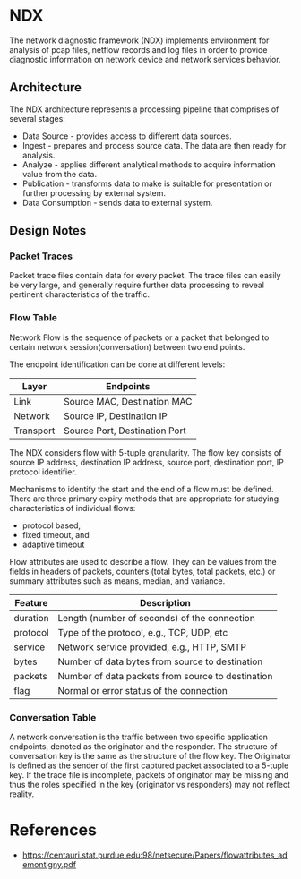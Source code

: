 # NDX
The network diagnostic framework (NDX) implements environment for analysis of pcap files,
netflow records and log files in order to provide diagnostic information on network device
and network services behavior.


## Architecture

The NDX architecture represents a processing pipeline that comprises of several stages:
* Data Source - provides access to different data sources. 
* Ingest - prepares and process source data. The data are then ready for analysis. 
* Analyze - applies different analytical methods to acquire information value from the data.
* Publication - transforms data to make is suitable for presentation or further processing by external system.
* Data Consumption - sends data to external system.






## Design Notes

### Packet Traces
Packet trace files contain data for every packet. The trace files can easily be very large, 
and generally require further data processing to reveal pertinent characteristics of the traffic.

### Flow Table
Network Flow is the sequence of packets or a packet that belonged to certain network session(conversation) between two end points.

The endpoint identification can be done at different levels:

| Layer     |   Endpoints                   |
|-----------|-------------------------------|
| Link      | Source MAC, Destination MAC   |
| Network   | Source IP, Destination IP     |
| Transport | Source Port, Destination Port |

The NDX considers flow with 5-tuple granularity. The flow key consists of 
source IP address, destination IP address, source port, destination port, IP protocol identifier.

Mechanisms to identify the start and the end of a flow must be defined. 
There are three primary expiry methods that are appropriate for studying 
characteristics of individual flows: 

* protocol based, 
* fixed timeout, and 
* adaptive timeout 

Flow attributes are used to describe a flow. 
They can be values from the fields in headers of packets, counters (total bytes, total packets, etc.) or summary attributes such as means, median, and variance. 

| Feature  | Description | 
|-----------|-------------------------------|
| duration | Length (number of seconds) of the connection  | 
| protocol | Type of the protocol, e.g., TCP, UDP, etc | 
| service  | Network service provided, e.g., HTTP, SMTP | 
| bytes | Number of data bytes from source to destination |
| packets | Number of data packets from source to destination |
| flag | Normal or error status of the connection |


### Conversation Table
A network conversation is the traffic between two specific application endpoints, 
denoted as the originator and the responder. The structure of conversation key is the same as
the structure of the flow key. The Originator is defined as the sender of 
the first captured packet associated to a 5-tuple key. If the trace file is incomplete, 
packets of originator may be missing and thus the roles specified in the key (originator vs responders) may not reflect reality.




# References
* https://centauri.stat.purdue.edu:98/netsecure/Papers/flowattributes_ademontigny.pdf